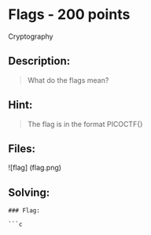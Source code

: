 # Flags - 200 points
Cryptography

## Description:
> What do the flags mean?

## Hint:
> The flag is in the format PICOCTF{}

## Files:
![flag] (flag.png)

## Solving:


```
### Flag: 

```c

```
